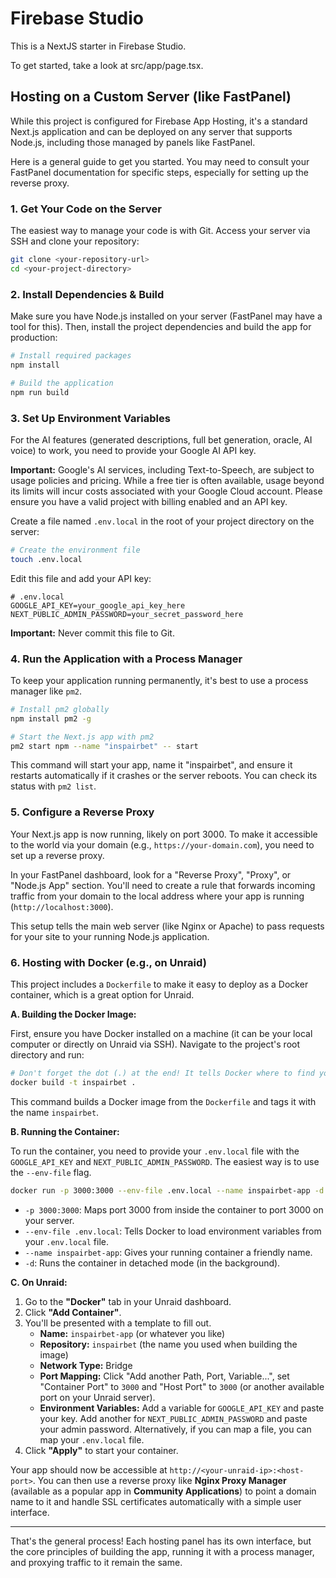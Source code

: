 # Firebase Studio

This is a NextJS starter in Firebase Studio.

To get started, take a look at src/app/page.tsx.

## Hosting on a Custom Server (like FastPanel)

While this project is configured for Firebase App Hosting, it's a standard Next.js application and can be deployed on any server that supports Node.js, including those managed by panels like FastPanel.

Here is a general guide to get you started. You may need to consult your FastPanel documentation for specific steps, especially for setting up the reverse proxy.

### 1. Get Your Code on the Server

The easiest way to manage your code is with Git. Access your server via SSH and clone your repository:

```bash
git clone <your-repository-url>
cd <your-project-directory>
```

### 2. Install Dependencies & Build

Make sure you have Node.js installed on your server (FastPanel may have a tool for this). Then, install the project dependencies and build the app for production:

```bash
# Install required packages
npm install

# Build the application
npm run build
```

### 3. Set Up Environment Variables

For the AI features (generated descriptions, full bet generation, oracle, AI voice) to work, you need to provide your Google AI API key.

**Important:** Google's AI services, including Text-to-Speech, are subject to usage policies and pricing. While a free tier is often available, usage beyond its limits will incur costs associated with your Google Cloud account. Please ensure you have a valid project with billing enabled and an API key.

Create a file named `.env.local` in the root of your project directory on the server:

```bash
# Create the environment file
touch .env.local
```

Edit this file and add your API key:

```
# .env.local
GOOGLE_API_KEY=your_google_api_key_here
NEXT_PUBLIC_ADMIN_PASSWORD=your_secret_password_here
```
**Important:** Never commit this file to Git.

### 4. Run the Application with a Process Manager

To keep your application running permanently, it's best to use a process manager like `pm2`.

```bash
# Install pm2 globally
npm install pm2 -g

# Start the Next.js app with pm2
pm2 start npm --name "inspairbet" -- start
```

This command will start your app, name it "inspairbet", and ensure it restarts automatically if it crashes or the server reboots. You can check its status with `pm2 list`.

### 5. Configure a Reverse Proxy

Your Next.js app is now running, likely on port 3000. To make it accessible to the world via your domain (e.g., `https://your-domain.com`), you need to set up a reverse proxy.

In your FastPanel dashboard, look for a "Reverse Proxy", "Proxy", or "Node.js App" section. You'll need to create a rule that forwards incoming traffic from your domain to the local address where your app is running (`http://localhost:3000`).

This setup tells the main web server (like Nginx or Apache) to pass requests for your site to your running Node.js application.

### 6. Hosting with Docker (e.g., on Unraid)

This project includes a `Dockerfile` to make it easy to deploy as a Docker container, which is a great option for Unraid.

**A. Building the Docker Image:**

First, ensure you have Docker installed on a machine (it can be your local computer or directly on Unraid via SSH). Navigate to the project's root directory and run:

```bash
# Don't forget the dot (.) at the end! It tells Docker where to find your files.
docker build -t inspairbet .
```

This command builds a Docker image from the `Dockerfile` and tags it with the name `inspairbet`.

**B. Running the Container:**

To run the container, you need to provide your `.env.local` file with the `GOOGLE_API_KEY` and `NEXT_PUBLIC_ADMIN_PASSWORD`. The easiest way is to use the `--env-file` flag.

```bash
docker run -p 3000:3000 --env-file .env.local --name inspairbet-app -d inspairbet
```

*   `-p 3000:3000`: Maps port 3000 from inside the container to port 3000 on your server.
*   `--env-file .env.local`: Tells Docker to load environment variables from your `.env.local` file.
*   `--name inspairbet-app`: Gives your running container a friendly name.
*   `-d`: Runs the container in detached mode (in the background).

**C. On Unraid:**

1.  Go to the **"Docker"** tab in your Unraid dashboard.
2.  Click **"Add Container"**.
3.  You'll be presented with a template to fill out.
    *   **Name:** `inspairbet-app` (or whatever you like)
    *   **Repository:** `inspairbet` (the name you used when building the image)
    *   **Network Type:** Bridge
    *   **Port Mapping:** Click "Add another Path, Port, Variable...", set "Container Port" to `3000` and "Host Port" to `3000` (or another available port on your Unraid server).
    *   **Environment Variables:** Add a variable for `GOOGLE_API_KEY` and paste your key. Add another for `NEXT_PUBLIC_ADMIN_PASSWORD` and paste your admin password. Alternatively, if you can map a file, you can map your `.env.local` file.
4.  Click **"Apply"** to start your container.

Your app should now be accessible at `http://<your-unraid-ip>:<host-port>`. You can then use a reverse proxy like **Nginx Proxy Manager** (available as a popular app in **Community Applications**) to point a domain name to it and handle SSL certificates automatically with a simple user interface.

---

That's the general process! Each hosting panel has its own interface, but the core principles of building the app, running it with a process manager, and proxying traffic to it remain the same.
